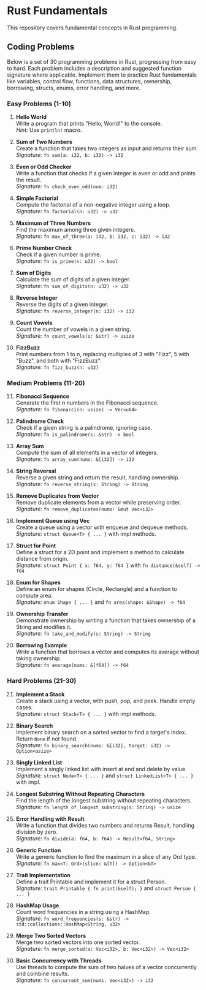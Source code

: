 # Rust Fundamentals

This repository covers fundamental concepts in Rust programming.

## Coding Problems

Below is a set of 30 programming problems in Rust, progressing from easy to hard. Each problem includes a description and suggested function signature where applicable. Implement them to practice Rust fundamentals like variables, control flow, functions, data structures, ownership, borrowing, structs, enums, error handling, and more.

### Easy Problems (1-10)

1. **Hello World**  
   Write a program that prints "Hello, World!" to the console.  
   *Hint:* Use `println!` macro.

2. **Sum of Two Numbers**  
   Create a function that takes two integers as input and returns their sum.  
   *Signature:* `fn sum(a: i32, b: i32) -> i32`

3. **Even or Odd Checker**  
   Write a function that checks if a given integer is even or odd and prints the result.  
   *Signature:* `fn check_even_odd(num: i32)`

4. **Simple Factorial**  
   Compute the factorial of a non-negative integer using a loop.  
   *Signature:* `fn factorial(n: u32) -> u32`

5. **Maximum of Three Numbers**  
   Find the maximum among three given integers.  
   *Signature:* `fn max_of_three(a: i32, b: i32, c: i32) -> i32`

6. **Prime Number Check**  
   Check if a given number is prime.  
   *Signature:* `fn is_prime(n: u32) -> bool`

7. **Sum of Digits**  
   Calculate the sum of digits of a given integer.  
   *Signature:* `fn sum_of_digits(n: u32) -> u32`

8. **Reverse Integer**  
   Reverse the digits of a given integer.  
   *Signature:* `fn reverse_integer(n: i32) -> i32`

9. **Count Vowels**  
   Count the number of vowels in a given string.  
   *Signature:* `fn count_vowels(s: &str) -> usize`

10. **FizzBuzz**  
    Print numbers from 1 to n, replacing multiples of 3 with "Fizz", 5 with "Buzz", and both with "FizzBuzz".  
    *Signature:* `fn fizz_buzz(n: u32)`

### Medium Problems (11-20)

11. **Fibonacci Sequence**  
    Generate the first n numbers in the Fibonacci sequence.  
    *Signature:* `fn fibonacci(n: usize) -> Vec<u64>`

12. **Palindrome Check**  
    Check if a given string is a palindrome, ignoring case.  
    *Signature:* `fn is_palindrome(s: &str) -> bool`

13. **Array Sum**  
    Compute the sum of all elements in a vector of integers.  
    *Signature:* `fn array_sum(nums: &[i32]) -> i32`

14. **String Reversal**  
    Reverse a given string and return the result, handling ownership.  
    *Signature:* `fn reverse_string(s: String) -> String`

15. **Remove Duplicates from Vector**  
    Remove duplicate elements from a vector while preserving order.  
    *Signature:* `fn remove_duplicates(nums: &mut Vec<i32>`

16. **Implement Queue using Vec**  
    Create a queue using a vector with enqueue and dequeue methods.  
    *Signature:* `struct Queue<T> { ... }` with impl methods.

17. **Struct for Point**  
    Define a struct for a 2D point and implement a method to calculate distance from origin.  
    *Signature:* `struct Point { x: f64, y: f64 }` with `fn distance(&self) -> f64`

18. **Enum for Shapes**  
    Define an enum for shapes (Circle, Rectangle) and a function to compute area.  
    *Signature:* `enum Shape { ... }` and `fn area(shape: &Shape) -> f64`

19. **Ownership Transfer**  
    Demonstrate ownership by writing a function that takes ownership of a String and modifies it.  
    *Signature:* `fn take_and_modify(s: String) -> String`

20. **Borrowing Example**  
    Write a function that borrows a vector and computes its average without taking ownership.  
    *Signature:* `fn average(nums: &[f64]) -> f64`

### Hard Problems (21-30)

21. **Implement a Stack**  
    Create a stack using a vector, with push, pop, and peek. Handle empty cases.  
    *Signature:* `struct Stack<T> { ... }` with impl methods.

22. **Binary Search**  
    Implement binary search on a sorted vector to find a target's index. Return `None` if not found.  
    *Signature:* `fn binary_search(nums: &[i32], target: i32) -> Option<usize>`

23. **Singly Linked List**  
    Implement a singly linked list with insert at end and delete by value.  
    *Signature:* `struct Node<T> { ... }` and `struct LinkedList<T> { ... }` with impl.

24. **Longest Substring Without Repeating Characters**  
    Find the length of the longest substring without repeating characters.  
    *Signature:* `fn length_of_longest_substring(s: String) -> usize`

25. **Error Handling with Result**  
    Write a function that divides two numbers and returns Result, handling division by zero.  
    *Signature:* `fn divide(a: f64, b: f64) -> Result<f64, String>`

26. **Generic Function**  
    Write a generic function to find the maximum in a slice of any Ord type.  
    *Signature:* `fn max<T: Ord>(slice: &[T]) -> Option<&T>`

27. **Trait Implementation**  
    Define a trait Printable and implement it for a struct Person.  
    *Signature:* `trait Printable { fn print(&self); }` and `struct Person { ... }`

28. **HashMap Usage**  
    Count word frequencies in a string using a HashMap.  
    *Signature:* `fn word_frequencies(s: &str) -> std::collections::HashMap<String, u32>`

29. **Merge Two Sorted Vectors**  
    Merge two sorted vectors into one sorted vector.  
    *Signature:* `fn merge_sorted(a: Vec<i32>, b: Vec<i32>) -> Vec<i32>`

30. **Basic Concurrency with Threads**  
    Use threads to compute the sum of two halves of a vector concurrently and combine results.  
    *Signature:* `fn concurrent_sum(nums: Vec<i32>) -> i32`